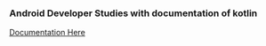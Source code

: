 ### Android Developer Studies with documentation of kotlin

[Documentation Here](https://kotlinlang.org/docs/home.html)
